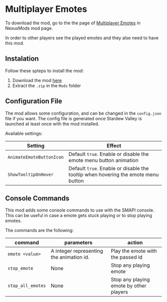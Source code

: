 
# Multiplayer Emotes

To download the mod, go to the the page of [Multiplayer Emotes](https://www.nexusmods.com/stardewvalley/mods/2347) in NexusMods mod page.

In order to other players see the played emotes and they alse need to have this mod.

## Instalation

Follow these spteps to install the mod:
1. Download the mod [here](https://www.nexusmods.com/stardewvalley/mods/2347)
2. Extract the `.zip` in the `Mods` folder


## Configuration File
The mod allows  some configuration, and can be changed in the `config.json` file if you want. 
The config file is generated once Stardew Valley is launched at least once with the mod installed.

Available settings:

| Setting                     | Effect
| --------------------------- | -------------------------------
| `AnimateEmoteButtonIcon` | Default `true`. Enable or disable the emote menu button animation
| `ShowTooltipOnHover`      | Default `true`. Enable or disable the tooltip when hovering the emote menu button

## Console Commands
This mod adds some console commands to use with the SMAPI console. This can be useful in case a emote gets stuck playing or to stop playing emotes.

The commands are the following:
  
| command 				| parameters 							   | action
| --------------------- | -----------------------------------------|----------------
| `emote <value>`		| A integer representing the animation id. | Play the emote with the passed id
| `stop_emote` 		| None				                       | Stop any playing emote
| `stop_all_emotes` 	| None		                               | Stop any playing emote by other players

